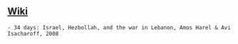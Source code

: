  [Wiki](https://en.wikipedia.org/wiki/2006_Lebanon_War)
- 
	- 34 days: Israel, Hezbollah, and the war in Lebanon, Amos Harel & Avi Isacharoff, 2008